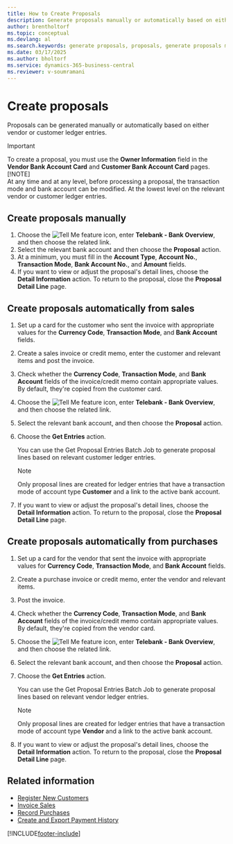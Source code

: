 ```yaml
---
title: How to Create Proposals
description: Generate proposals manually or automatically based on either vendor or customer ledger entries.
author: brentholtorf
ms.topic: conceptual
ms.devlang: al
ms.search.keywords: generate proposals, proposals, generate proposals manually, generate proposals electronically, customer ledger entries, vendor ledger entries, Dutch version, Netherlands
ms.date: 03/17/2025
ms.author: bholtorf
ms.service: dynamics-365-business-central
ms.reviewer: v-soumramani
---
```


# Create proposals

Proposals can be generated manually or automatically based on either vendor or customer ledger entries.  

> [!IMPORTANT]  
> To create a proposal, you must use the **Owner Information** field in the **Vendor Bank Account Card** and **Customer Bank Account Card** pages.  
> [!NOTE]  
> At any time and at any level, before processing a proposal, the transaction mode and bank account can be modified. At the lowest level on the relevant vendor or customer ledger entries.  

## Create proposals manually  

1. Choose the ![Tell Me feature](../../media/ui-search/search_small.png "Tell me what you want to do") icon, enter **Telebank - Bank Overview**, and then choose the related link.  
1. Select the relevant bank account and then choose the **Proposal** action.  
1. At a minimum, you must fill in the **Account Type**, **Account No.**, **Transaction Mode**, **Bank Account No.**, and **Amount** fields.  
1. If you want to view or adjust the proposal's detail lines, choose the **Detail Information** action. To return to the proposal, close the **Proposal Detail Line** page.  

## Create proposals automatically from sales  

1. Set up a card for the customer who sent the invoice with appropriate values for the **Currency Code**, **Transaction Mode**, and **Bank Account** fields.
1. Create a sales invoice or credit memo, enter the customer and relevant items and post the invoice.
1. Check whether the **Currency Code**, **Transaction Mode**, and **Bank Account** fields of the invoice/credit memo contain appropriate values. By default, they're copied from the customer card.  
1. Choose the ![Tell Me feature](../../media/ui-search/search_small.png "Tell me what you want to do") icon, enter **Telebank - Bank Overview**, and then choose the related link.  
1. Select the relevant bank account, and then choose the **Proposal** action.  
1. Choose the **Get Entries** action.  

   You can use the Get Proposal Entries Batch Job to generate proposal lines based on relevant customer ledger entries.  

   > [!NOTE]  
   > Only proposal lines are created for ledger entries that have a transaction mode of account type **Customer** and a link to the active bank account.  

1. If you want to view or adjust the proposal's detail lines, choose the **Detail Information** action. To return to the proposal, close the **Proposal Detail Line** page.  

## Create proposals automatically from purchases  

1. Set up a card for the vendor that sent the invoice with appropriate values for **Currency Code**, **Transaction Mode**, and **Bank Account** fields.  
1. Create a purchase invoice or credit memo, enter the vendor and relevant items.
1. Post the invoice.
1. Check whether the **Currency Code**, **Transaction Mode**, and **Bank Account** fields of the invoice/credit memo contain appropriate values. By default, they're copied from the vendor card.  
1. Choose the ![Tell Me feature](../../media/ui-search/search_small.png "Tell me what you want to do") icon, enter **Telebank - Bank Overview**, and then choose the related link.  
1. Select the relevant bank account, and then choose the **Proposal** action.  
1. Choose the **Get Entries** action.  

   You can use the Get Proposal Entries Batch Job to generate proposal lines based on relevant vendor ledger entries.  

   > [!NOTE]  
   > Only proposal lines are created for ledger entries that have a transaction mode of account type **Vendor** and a link to the active bank account.  

1. If you want to view or adjust the proposal's detail lines, choose the **Detail Information** action. To return to the proposal, close the **Proposal Detail Line** page.  

## Related information

- [Register New Customers](../../sales-how-register-new-customers.md)
- [Invoice Sales](../../sales-how-invoice-sales.md)
- [Record Purchases](../../purchasing-how-record-purchases.md)
- [Create and Export Payment History](how-to-create-and-export-payment-history.md)

[!INCLUDE[footer-include](../../includes/footer-banner.md)]
